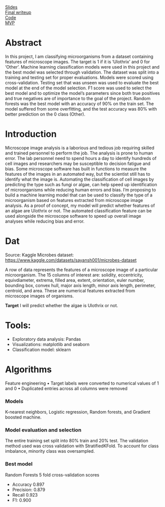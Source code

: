 [Slides](https://github.com/lee-jin81/metis_project_4_classification/blob/main/Slides_classification.pdf) <br>
[Final writeup](https://github.com/lee-jin81/metis_project_4_classification/blob/main/Writeup_classification.pdf) <br>
[Code](https://github.com/lee-jin81/metis_project_4_classification/blob/main/project_4_microbes_v_FINAL.ipynb) <br>
[MVP](https://github.com/lee-jin81/metis_project_4_classification/blob/main/mvp_classification.md)

# Abstract 
In this project, I am classifying microorganisms from a dataset containing features of microscope images. The target is 1 if it is ‘Ulothrix’ and 0 for ‘Other’. Machine learning classification models were used in this project and the best model was selected through validation. The dataset was split into a training and testing set for proper evaluations. Models were scored using cross-validation. Testing set that was unseen was used to evaluate the best model at the end of the model selection. F1 score was used to select the best model and to optimize the model’s parameters since both true positives and true negatives are of importance to the goal of the project. Random forests was the best model with an accuracy of 90% on the train set. The model suffered from some overfitting, and the test accuracy was 80% with better prediction on the 0 class (Other).

# Introduction
Microscope image analysis is a laborious and tedious job requiring skilled and trained personnel to perform the job. The analysis is prone to human error. The lab personnel need to spend hours a day to identify hundreds of cell images and researchers may be susceptible to decision fatigue and bias. Some microscope software has built in functions to measure the features of the images in an automated way, but the scientist still has to identify what the image is. Automating the classification of cell images by predicting the type such as fungi or algae, can help speed up identification of microorganisms while reducing human errors and bias. 
I’m proposing to build a machine learning model that can be used to classify the type of a microorganism based on features extracted from microscope image analysis. As a proof of concept, my model will predict whether features of an algae are Ulothrix or not. The automated classification feature can be used alongside the microscope software to speed up overall image analyses while reducing bias and error. 

# Dat
Source: Kaggle Microbes dataset: https://www.kaggle.com/datasets/sayansh001/microbes-dataset

A row of data represents the features of a microscope image of a particular microorganism.
The 15 columns of interest are: solidity, eccentricity, equivdiameter, extrema, filled area, extent, orientation, euler number, bounding box, convex hull, major axis length, minor axis length, perimeter, centroid, and area. These are numerical features extracted from microscope images of organisms. 

**Target**
I will predict whether the algae is Ulothrix or not.

# Tools:
* Exploratory data analysis: Pandas
* Visualizations: matplotlib and seaborn
* Classification model: sklearn

# Algorithms 
Feature engineering
•	Target labels were converted to numerical values of 1 and 0
•	Duplicated entries across all columns were removed

### Models
K-nearest neighbors, Logistic regression, Random forests, and Gradient boosted machine. 

### Model evaluation and selection 
The entire training set split into 80% train and 20% test. The validation method used was cross validation with StratifiedKFold. To account for class imbalance, minority class was oversampled.

### Best model
Random Forests 5 fold cross-validation scores
* Accuracy 0.897
* Precision: 0.879
* Recall 0.923
* F1: 0.900



